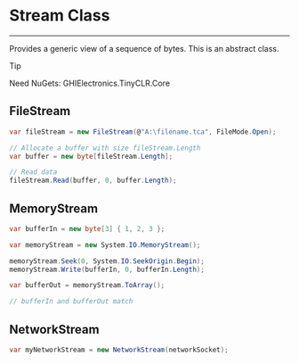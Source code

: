 # Stream Class
---
Provides a generic view of a sequence of bytes. This is an abstract class.

>[!TIP]
>Need NuGets: GHIElectronics.TinyCLR.Core

## FileStream

```cs
var fileStream = new FileStream(@"A:\filename.tca", FileMode.Open);

// Allocate a buffer with size fileStream.Length
var buffer = new byte[fileStream.Length];

// Read data
fileStream.Read(buffer, 0, buffer.Length);
```

## MemoryStream

```cs
var bufferIn = new byte[3] { 1, 2, 3 };

var memoryStream = new System.IO.MemoryStream();

memoryStream.Seek(0, System.IO.SeekOrigin.Begin);
memoryStream.Write(bufferIn, 0, bufferIn.Length);

var bufferOut = memoryStream.ToArray();

// bufferIn and bufferOut match

```
## NetworkStream

```cs
var myNetworkStream = new NetworkStream(networkSocket);
```









